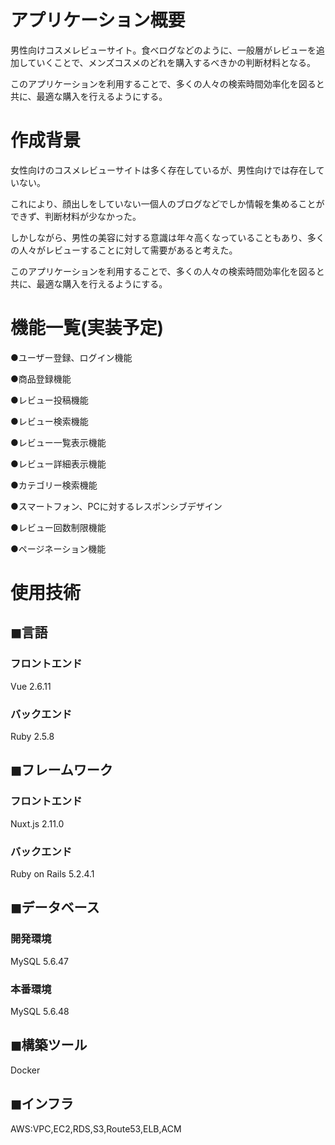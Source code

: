 # アプリケーション概要
男性向けコスメレビューサイト。食べログなどのように、一般層がレビューを追加していくことで、メンズコスメのどれを購入するべきかの判断材料となる。

このアプリケーションを利用することで、多くの人々の検索時間効率化を図ると共に、最適な購入を行えるようにする。

# 作成背景
女性向けのコスメレビューサイトは多く存在しているが、男性向けでは存在していない。

これにより、顔出しをしていない一個人のブログなどでしか情報を集めることができず、判断材料が少なかった。

しかしながら、男性の美容に対する意識は年々高くなっていることもあり、多くの人々がレビューすることに対して需要があると考えた。

このアプリケーションを利用することで、多くの人々の検索時間効率化を図ると共に、最適な購入を行えるようにする。

# 機能一覧(実装予定)
●ユーザー登録、ログイン機能

●商品登録機能

●レビュー投稿機能

●レビュー検索機能

●レビュー一覧表示機能

●レビュー詳細表示機能

●カテゴリー検索機能

●スマートフォン、PCに対するレスポンシブデザイン

●レビュー回数制限機能

●ページネーション機能

# 使用技術
## ◼︎言語
### フロントエンド
Vue 2.6.11
### バックエンド
Ruby 2.5.8
## ◼︎フレームワーク
### フロントエンド
Nuxt.js 2.11.0
### バックエンド
Ruby on Rails 5.2.4.1
## ◼︎データベース
### 開発環境
MySQL 5.6.47
### 本番環境
MySQL 5.6.48
## ◼︎構築ツール
Docker
## ◼︎インフラ
AWS:VPC,EC2,RDS,S3,Route53,ELB,ACM